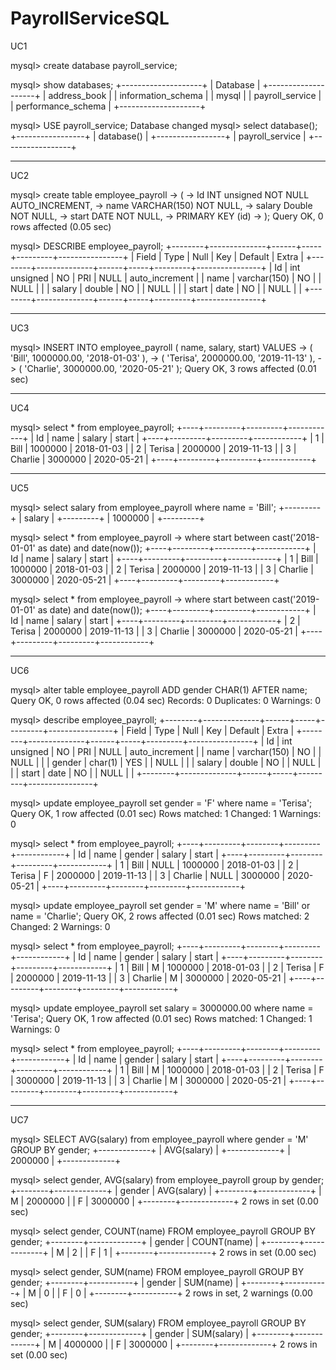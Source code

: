# PayrollServiceSQL
UC1

mysql> create database payroll_service;

mysql>  show databases;
+--------------------+
| Database           |
+--------------------+
| address_book       |
| information_schema |
| mysql              |
| payroll_service    |
| performance_schema |
+--------------------+


mysql> USE payroll_service;
Database changed
mysql> select database();
+-----------------+
| database()      |
+-----------------+
| payroll_service |
+-----------------+

___________________________________________________________________________________________________________________________________________________________________

UC2

mysql> create table employee_payroll
    -> (
    -> Id        INT unsigned NOT NULL AUTO_INCREMENT,
    -> name      VARCHAR(150) NOT NULL,
    -> salary    Double NOT NULL,
    -> start     DATE NOT NULL,
    -> PRIMARY KEY (id)
    -> );
Query OK, 0 rows affected (0.05 sec)

mysql> DESCRIBE employee_payroll;
+--------+--------------+------+-----+---------+----------------+
| Field  | Type         | Null | Key | Default | Extra          |
+--------+--------------+------+-----+---------+----------------+
| Id     | int unsigned | NO   | PRI | NULL    | auto_increment |
| name   | varchar(150) | NO   |     | NULL    |                |
| salary | double       | NO   |     | NULL    |                |
| start  | date         | NO   |     | NULL    |                |
+--------+--------------+------+-----+---------+----------------+

_______________________________________________________________________________________________________________________________________________________________

UC3

mysql> INSERT INTO employee_payroll ( name, salary, start) VALUES
    -> ( 'Bill', 1000000.00, '2018-01-03' ),
    -> ( 'Terisa', 2000000.00, '2019-11-13' ),
    -> ( 'Charlie', 3000000.00, '2020-05-21' );
Query OK, 3 rows affected (0.01 sec)

_________________________________________________________________________________________________________________________________________________________________

UC4

mysql> select * from employee_payroll;
+----+---------+---------+------------+
| Id | name    | salary  | start      |
+----+---------+---------+------------+
|  1 | Bill    | 1000000 | 2018-01-03 |
|  2 | Terisa  | 2000000 | 2019-11-13 |
|  3 | Charlie | 3000000 | 2020-05-21 |
+----+---------+---------+------------+

____________________________________________________________________________________________________________________________________________________________________

UC5

mysql> select salary from employee_payroll where name = 'Bill';
+---------+
| salary  |
+---------+
| 1000000 |
+---------+

mysql> select * from employee_payroll
    -> where start between cast('2018-01-01' as date) and date(now());
+----+---------+---------+------------+
| Id | name    | salary  | start      |
+----+---------+---------+------------+
|  1 | Bill    | 1000000 | 2018-01-03 |
|  2 | Terisa  | 2000000 | 2019-11-13 |
|  3 | Charlie | 3000000 | 2020-05-21 |
+----+---------+---------+------------+


mysql> select * from employee_payroll
    -> where start between cast('2019-01-01' as date) and date(now());
+----+---------+---------+------------+
| Id | name    | salary  | start      |
+----+---------+---------+------------+
|  2 | Terisa  | 2000000 | 2019-11-13 |
|  3 | Charlie | 3000000 | 2020-05-21 |
+----+---------+---------+------------+

_______________________________________________________________________________________________________________________________________________________________

UC6

mysql> alter table employee_payroll ADD gender CHAR(1) AFTER name;
Query OK, 0 rows affected (0.04 sec)
Records: 0  Duplicates: 0  Warnings: 0

mysql> describe employee_payroll;
+--------+--------------+------+-----+---------+----------------+
| Field  | Type         | Null | Key | Default | Extra          |
+--------+--------------+------+-----+---------+----------------+
| Id     | int unsigned | NO   | PRI | NULL    | auto_increment |
| name   | varchar(150) | NO   |     | NULL    |                |
| gender | char(1)      | YES  |     | NULL    |                |
| salary | double       | NO   |     | NULL    |                |
| start  | date         | NO   |     | NULL    |                |
+--------+--------------+------+-----+---------+----------------+

mysql> update employee_payroll set gender = 'F' where name = 'Terisa';
Query OK, 1 row affected (0.01 sec)
Rows matched: 1  Changed: 1  Warnings: 0

mysql> select * from employee_payroll;
+----+---------+--------+---------+------------+
| Id | name    | gender | salary  | start      |
+----+---------+--------+---------+------------+
|  1 | Bill    | NULL   | 1000000 | 2018-01-03 |
|  2 | Terisa  | F      | 2000000 | 2019-11-13 |
|  3 | Charlie | NULL   | 3000000 | 2020-05-21 |
+----+---------+--------+---------+------------+

mysql> update employee_payroll set gender = 'M' where name = 'Bill' or name = 'Charlie';
Query OK, 2 rows affected (0.01 sec)
Rows matched: 2  Changed: 2  Warnings: 0

mysql> select * from employee_payroll;
+----+---------+--------+---------+------------+
| Id | name    | gender | salary  | start      |
+----+---------+--------+---------+------------+
|  1 | Bill    | M      | 1000000 | 2018-01-03 |
|  2 | Terisa  | F      | 2000000 | 2019-11-13 |
|  3 | Charlie | M      | 3000000 | 2020-05-21 |
+----+---------+--------+---------+------------+

mysql> update employee_payroll set salary = 3000000.00 where name = 'Terisa';
Query OK, 1 row affected (0.01 sec)
Rows matched: 1  Changed: 1  Warnings: 0

mysql> select * from employee_payroll;
+----+---------+--------+---------+------------+
| Id | name    | gender | salary  | start      |
+----+---------+--------+---------+------------+
|  1 | Bill    | M      | 1000000 | 2018-01-03 |
|  2 | Terisa  | F      | 3000000 | 2019-11-13 |
|  3 | Charlie | M      | 3000000 | 2020-05-21 |
+----+---------+--------+---------+------------+

___________________________________________________________________________________________________________________________________________________________________


UC7


mysql> SELECT AVG(salary) from employee_payroll where gender = 'M' GROUP BY gender;
+-------------+
| AVG(salary) |
+-------------+
|     2000000 |
+-------------+


mysql> select gender, AVG(salary) from employee_payroll group by gender;
+--------+-------------+
| gender | AVG(salary) |
+--------+-------------+
| M      |     2000000 |
| F      |     3000000 |
+--------+-------------+
2 rows in set (0.00 sec)

mysql> select gender, COUNT(name) FROM employee_payroll GROUP BY gender;
+--------+-------------+
| gender | COUNT(name) |
+--------+-------------+
| M      |           2 |
| F      |           1 |
+--------+-------------+
2 rows in set (0.00 sec)

mysql> select gender, SUM(name) FROM employee_payroll GROUP BY gender;
+--------+-----------+
| gender | SUM(name) |
+--------+-----------+
| M      |         0 |
| F      |         0 |
+--------+-----------+
2 rows in set, 2 warnings (0.00 sec)

mysql> select gender, SUM(salary) FROM employee_payroll GROUP BY gender;
+--------+-------------+
| gender | SUM(salary) |
+--------+-------------+
| M      |     4000000 |
| F      |     3000000 |
+--------+-------------+
2 rows in set (0.00 sec)

